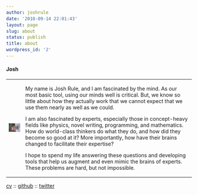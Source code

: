 ```yaml
---
author: joshrule
date: '2010-09-14 22:01:43'
layout: page
slug: about
status: publish
title: about
wordpress_id: '2'
---
```


#### Josh

<table>
<tr>
<td><img src="/a/josh.jpg"></td>
<td>

<p>My name is Josh Rule, and I am fascinated by the mind. As our most basic
tool, using our minds well is critical. But, we know so little about how they
actually work that we cannot expect that we use them nearly as well as we
could.</p>

<p>I am also fascinated by experts, especially those in concept-heavy fields
like physics, novel writing, programming, and mathematics. How do world-class
thinkers do what they do, and how did they become so good at it? More
importantly, how have their brains changed to facilitate their expertise?</p>

<p>I hope to spend my life answering these questions and developing tools that
help us augment and even mimic the brains of experts.  These problems are hard,
but not impossible.</p>
</td>
</tr>
</table>

[cv][1] :: [github][2] :: [twitter][3]

[1]: /cv
[2]: https://github.com/joshrule
[3]: http://twitter.com/joshrule
